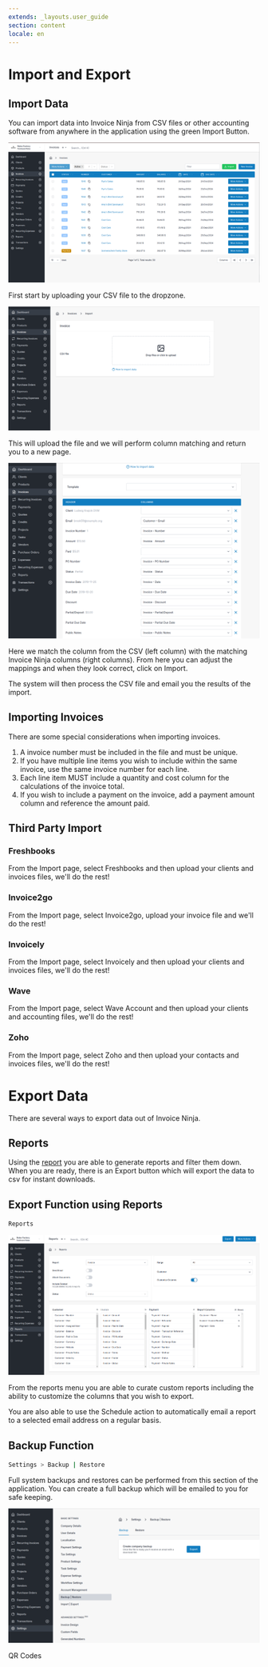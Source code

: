 ```yaml
---
extends: _layouts.user_guide
section: content
locale: en
---
```


# Import and Export

## Import Data

You can import data into Invoice Ninja from CSV files or other accounting software from anywhere in the application using the green Import Button.

![alt text](/assets/images/settings/import_overview.png "CSV Imports")

First start by uploading your CSV file to the dropzone.

![alt text](/assets/images/settings/import_column_matching.png "CSV Mapping")

This will upload the file and we will perform column matching and return you to a new page.

![alt text](/assets/images/settings/import_column_matching2.png "CSV Mapping")

Here we match the column from the CSV (left column) with the matching Invoice Ninja columns (right columns). From here you can adjust the mappings and when they look correct, click on Import.

The system will then process the CSV file and email you the results of the import.

## Importing Invoices

There are some special considerations when importing invoices.

1. A invoice number must be included in the file and must be unique.
2. If you have multiple line items you wish to include within the same invoice, use the same invoice number for each line.
3. Each line item MUST include a quantity and cost column for the calculations of the invoice total.
4. If you wish to include a payment on the invoice, add a payment amount column and reference the amount paid.

## Third Party Import

### Freshbooks

From the Import page, select Freshbooks and then upload your clients and invoices files, we'll do the rest!

### Invoice2go

From the Import page, select Invoice2go, upload your invoice file and we'll do the rest!

### Invoicely

From the Import page, select Invoicely and then upload your clients and invoices files, we'll do the rest!

### Wave

From the Import page, select Wave Account and then upload your clients and accounting files, we'll do the rest!

### Zoho

From the Import page, select Zoho and then upload your contacts and invoices files, we'll do the rest!

# Export Data

There are several ways to export data out of Invoice Ninja.

## Reports

Using the [report](/en/reports) you are able to generate reports and filter them down. When you are ready, there is an Export button which will export the data to csv for instant downloads.

## Export Function using Reports

```bash
Reports 
```

![alt text](/assets/images/settings/export_report.png "CSV Exports")

From the reports  menu you are able to curate custom reports including the ability to customize the columns that you wish to export.

You are also able to use the Schedule action to automatically email a report to a selected email address on a regular basis.

## Backup Function

```bash
Settings > Backup | Restore
```

Full system backups and restores can be performed from this section of the application. You can create a full backup which will be emailed to you for safe keeping.

![alt text](/assets/images/settings/export_backup.png "CSV Exports")


<x-next url=/en/qr-codes>QR Codes</x-next>

